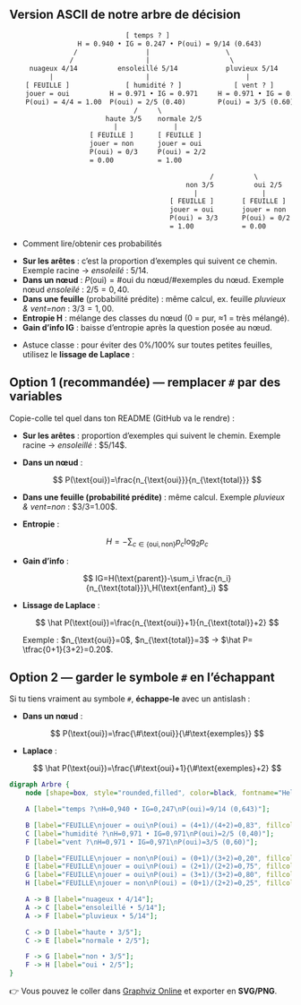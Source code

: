 ## Version ASCII de notre arbre de décision

```txt
                             [ temps ? ]
                 H = 0.940 • IG = 0.247 • P(oui) = 9/14 (0.643)
                /                 |                   \
               /                  |                    \
     nuageux 4/14          ensoleillé 5/14            pluvieux 5/14
          |                       |                        |
    [ FEUILLE ]              [ humidité ? ]             [ vent ? ]
    jouer = oui          H = 0.971 • IG = 0.971     H = 0.971 • IG = 0.971
    P(oui) = 4/4 = 1.00  P(oui) = 2/5 (0.40)        P(oui) = 3/5 (0.60)
                               /     \
                        haute 3/5    normale 2/5
                          |              |
                    [ FEUILLE ]      [ FEUILLE ]
                    jouer = non      jouer = oui
                    P(oui) = 0/3     P(oui) = 2/2
                    = 0.00           = 1.00

                                                  /          \
                                            non 3/5          oui 2/5
                                              |                |
                                        [ FEUILLE ]       [ FEUILLE ]
                                        jouer = oui       jouer = non
                                        P(oui) = 3/3      P(oui) = 0/2
                                        = 1.00            = 0.00
```


- Comment lire/obtenir ces probabilités

* **Sur les arêtes** : c’est la proportion d’exemples qui suivent ce chemin.
  Exemple racine → *ensoleilé* : $5/14$.
* **Dans un nœud** : $P(\text{oui}) = \#\text{oui du nœud} / \#\text{exemples du nœud}$.
  Exemple nœud *ensoleilé* : $2/5 = 0{,}40$.
* **Dans une feuille** (probabilité prédite) : même calcul, ex. feuille *pluvieux & vent=non* : $3/3=1{,}00$.
* **Entropie H** : mélange des classes du nœud (0 = pur, ≈1 = très mélangé).
* **Gain d’info IG** : baisse d’entropie après la question posée au nœud.

- Astuce classe : pour éviter des 0%/100% sur toutes petites feuilles, utilisez le **lissage de Laplace** :




## Option 1 (recommandée) — remplacer `#` par des variables

Copie-colle tel quel dans ton README (GitHub va le rendre) :

* **Sur les arêtes** : proportion d’exemples qui suivent le chemin.
  Exemple racine → *ensoleillé* : \$5/14\$.

* **Dans un nœud** :

  $$
  P(\text{oui})=\frac{n_{\text{oui}}}{n_{\text{total}}}
  $$

* **Dans une feuille (probabilité prédite)** : même calcul.
  Exemple *pluvieux & vent=non* : \$3/3=1.00\$.

* **Entropie** :

  $$
  H=-\sum_{c\in\{\text{oui},\text{non}\}} p_c\log_2 p_c
  $$

* **Gain d’info** :

  $$
  IG=H(\text{parent})-\sum_i \frac{n_i}{n_{\text{total}}}\,H(\text{enfant}_i)
  $$

* **Lissage de Laplace** :

  $$
  \hat P(\text{oui})=\frac{n_{\text{oui}}+1}{n_{\text{total}}+2}
  $$

  Exemple : \$n\_{\text{oui}}=0\$, \$n\_{\text{total}}=3\$ → \$\hat P= \tfrac{0+1}{3+2}=0.20\$.

## Option 2 — garder le symbole `#` en l’échappant

Si tu tiens vraiment au symbole `#`, **échappe-le** avec un antislash :

* **Dans un nœud** :

  $$
  P(\text{oui})=\frac{\#\text{oui}}{\#\text{exemples}}
  $$

* **Laplace** :

  $$
  \hat P(\text{oui})=\frac{\#\text{oui}+1}{\#\text{exemples}+2}
  $$


```dot
digraph Arbre {
    node [shape=box, style="rounded,filled", color=black, fontname="Helvetica"];

    A [label="temps ?\nH=0,940 • IG=0,247\nP(oui)=9/14 (0,643)"];

    B [label="FEUILLE\njouer = oui\nP(oui) = (4+1)/(4+2)=0,83", fillcolor="#e6ffe6"];
    C [label="humidité ?\nH=0,971 • IG=0,971\nP(oui)=2/5 (0,40)"];
    F [label="vent ?\nH=0,971 • IG=0,971\nP(oui)=3/5 (0,60)"];

    D [label="FEUILLE\njouer = non\nP(oui) = (0+1)/(3+2)=0,20", fillcolor="#ffe6e6"];
    E [label="FEUILLE\njouer = oui\nP(oui) = (2+1)/(2+2)=0,75", fillcolor="#e6ffe6"];
    G [label="FEUILLE\njouer = oui\nP(oui) = (3+1)/(3+2)=0,80", fillcolor="#e6ffe6"];
    H [label="FEUILLE\njouer = non\nP(oui) = (0+1)/(2+2)=0,25", fillcolor="#ffe6e6"];

    A -> B [label="nuageux • 4/14"];
    A -> C [label="ensoleillé • 5/14"];
    A -> F [label="pluvieux • 5/14"];

    C -> D [label="haute • 3/5"];
    C -> E [label="normale • 2/5"];

    F -> G [label="non • 3/5"];
    F -> H [label="oui • 2/5"];
}
```

👉 Vous pouvez le coller dans [Graphviz Online](https://dreampuf.github.io/GraphvizOnline) et exporter en **SVG/PNG**.


